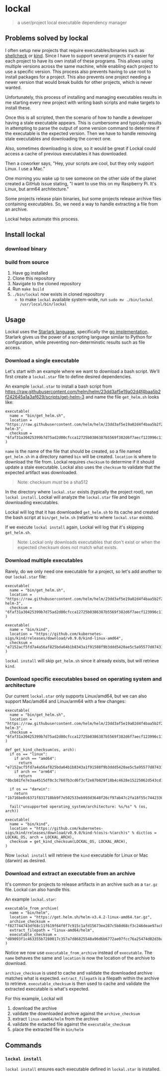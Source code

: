 # lockal

> a user/project local executable dependency manager

## Problems solved by lockal

I often setup new projects that require executables/binaries such as [shellcheck](https://www.shellcheck.net/) or
[kind](https://kind.sigs.k8s.io/). Since I have to support several projects it's easier for each project to have its own
install of these programs. This allows using multiple versions across the same machine, while enabling each project to use a specific version.
This process also prevents having to use root to install packages for a project. This also prevents one project needing a newer version that
would break builds for other projects, which is never wanted.

Unfortunately, this process of installing and managing executables results in me starting every new project with writing bash scripts and
make targets to install these.

Once this is all scripted, then the scenario of how to handle a developer having a stale executable appears. This
is cumbersome and typically results in attempting to parse the output of some version command to determine if the executable is the expected
version. Then we have to handle removing stale executables and downloading the correct one.

Also, sometimes downloading is slow, so it would be great if Lockal could access a cache of previous executables it has downloaded.

Then a coworker says, "Hey, your scripts are cool, but they only support Linux. I use a Mac."

One morning you wake up to see someone on the other side of the planet created a GitHub issue stating, "I want to use this on my Raspberry Pi.
It's Linux, but arm64 architecture."

Some projects release plain binaries, but some projects release archive files containing executables. So, we need a way to handle extracting a file from
an archive.

Lockal helps automate this process.

## Install lockal

### download binary

### build from source

1. Have [go](https://golang.org/dl/) installed
1. Clone this repository
1. Navigate to the cloned repository
1. Run `make build`
1. `./bin/lockal` now exists in cloned repository
   - to make `lockal` available system-wide, run `sudo mv ./bin/lockal /usr/local/bin/lockal`

## Usage

Lockal uses the [Starlark language](https://github.com/bazelbuild/starlark), specifically the [go implementation](https://github.com/google/starlark-go).
Starlark gives us the power of a scripting language similar to Python for configuration, while preventing non-determinstic results such as file access.

### Download a single executable

Let's start with an example where we want to download a bash script. We'll first create a `lockal.star` file to define desired dependencies.

An example `lockal.star` to install a bash script from https://raw.githubusercontent.com/helm/helm/23dd3af5e19a02d4f4baa5b2f242645a1a3af629/scripts/get-helm-3
and name the file `get_helm.sh` looks like:

```starlark
executable(
  name = "bin/get_helm.sh",
  location = "https://raw.githubusercontent.com/helm/helm/23dd3af5e19a02d4f4baa5b2f242645a1a3af629/scripts/get-helm-3",
  checksum = "6faf31a30425399b7d75ad2d00cfcca12725b0386387b5569f382d6f7aecf123996c11f5d892c74236face3801d511dd9f1ec52e744ad3adfb397269f4c0c2bc",
)
```

`name` is the name of the file that should be created, so a file named `get_helm.sh` in a directory named `bin` will be created. `location` is where to download
the file from. Lockal requires `checksum` to determine if it should update a stale executable. Lockal also uses the `checksum`
to validate that the expected artifact was downloaded.

> Note: checksum *must* be a sha512

In the directory where `lockal.star` exists (typically the project root), run
`lockal install`. Lockal will analyze the `lockal.star` file and begin downloading
executables.

Lockal will log that it has downloaded `get_helm.sh` to its cache and created the bash script at `bin/get_helm.sh` (relative to where `lockal.star` exists).

If we execute `lockal install` again, Lockal will log that it's skipping `get_helm.sh`.

> Note: Lockal only downloads executables that don't exist or when the expected checksum does not match what exists.

### Download multiple executables

Rarely, do we only need one executable for a project, so let's add another to our `lockal.star` file:

```starlark
executable(
  name = "bin/get_helm.sh",
  location = "https://raw.githubusercontent.com/helm/helm/23dd3af5e19a02d4f4baa5b2f242645a1a3af629/scripts/get-helm-3",
  checksum = "6faf31a30425399b7d75ad2d00cfcca12725b0386387b5569f382d6f7aecf123996c11f5d892c74236face3801d511dd9f1ec52e744ad3adfb397269f4c0c2bc",
)

executable(
  name = "bin/kind",
  location = "https://github.com/kubernetes-sigs/kind/releases/download/v0.9.0/kind-linux-amd64",
  checksum = "e7152acf5fd7a4a56af825bda64b1b8343a1f91588f9b3ddd5420ae5c5a95577d87431f2e417a7e03dd23914e1da9bed855ec19d0c4602729b311baccb30bd7f",
)
```

`lockal install` will skip `get_helm.sh` since it already exists, but will retrieve `kind`.

### Download specific executables based on operating system and architecture

Our current `lockal.star` only supports Linux/amd64, but we can also support Mac/amd64 and Linux/arm64 with a few changes:

```starlark
executable(
  name = "bin/get_helm.sh",
  location = "https://raw.githubusercontent.com/helm/helm/23dd3af5e19a02d4f4baa5b2f242645a1a3af629/scripts/get-helm-3",
  checksum = "6faf31a30425399b7d75ad2d00cfcca12725b0386387b5569f382d6f7aecf123996c11f5d892c74236face3801d511dd9f1ec52e744ad3adfb397269f4c0c2bc",
)

def get_kind_checksum(os, arch):
  if os == "linux":
    if arch == "amd64":
      return "e7152acf5fd7a4a56af825bda64b1b8343a1f91588f9b3ddd5420ae5c5a95577d87431f2e417a7e03dd23914e1da9bed855ec19d0c4602729b311baccb30bd7f"
    if arch == "arm64":
      return "0bcb81fe7e3aa4515df0c3c7607b3cd6f3cf2e87b029f18b4c4628e15225062d543cd1abfc8ac56477f159177f16fab4e416d598dc1beb57ad8ed46e9e6b180d"

  if os == "darwin":
    return "1b716be0c6371f831718bb9f7e502533eb993d3648f26cf97ab47c2fa18f55c7442330bba62ba822ec11edb84071ab616696470cbdbc41895f2ae9319a7e3a99"

  fail("unsupported operating_system/architecture: %s/%s" % (os, arch))

executable(
  name = "bin/kind",
  location = "https://github.com/kubernetes-sigs/kind/releases/download/v0.9.0/kind-%(os)s-%(arch)s" % dict(os = LOCKAL_OS, arch = LOCKAL_ARCH),
  checksum = get_kind_checksum(LOCKAL_OS, LOCKAL_ARCH),
)
```

Now `lockal install` will retrieve the `kind` executable for Linux or Mac (darwin) as desired.

### Download and extract an executable from an archive

It's common for projects to release artifacts in an archive such as a `tar.gz` file. Lockal can also handle this.

An example `lockal.star`:

```starlark
executable_from_archive(
  name = "bin/helm",
  location = "https://get.helm.sh/helm-v3.4.2-linux-amd64.tar.gz",
  archive_checksum = "f827744743df68c11f619f64f0f7c915c1afd15673ee287c5b8d68cf3c246deae97ac86aadd761e22432d7b5e927fc65288ce3dca80a495af6b2aefa71bce22a",
  extract_filepath = "linux-amd64/helm",
  executable_checksum = "d89093f1c463355b7280017c357a7d86825548a96d6b6772ae07fcc76a25474d02d3ba8f125514c49ff83383410863cd8b56702c5f9dcfa1f3f0d23ac1587fa1",
)
```

Notice we now use `executable_from_archive` instead of `executable`. The `name` behaves the same
and `location` is now the location of the archive to download.

`archive_checksum` is used to cache and validate the downloaded archive matches what is expected.
`extract_filepath` is a filepath within the archive to retrieve. `executable_checksum` is then
used to cache and validate the extracted executable is what's expected.

For this example, Lockal will
1. download the archive
2. validate the downloaded archive against the `archive_checksum`
3. extract `linux-amd64/helm` from the archive
4. validate the extacted file against the `executable_checksum`
5. place the extracted file in `bin/helm`

## Commands

### `lockal install`

`lockal install` ensures each executable defined in `lockal.star` is installed.
